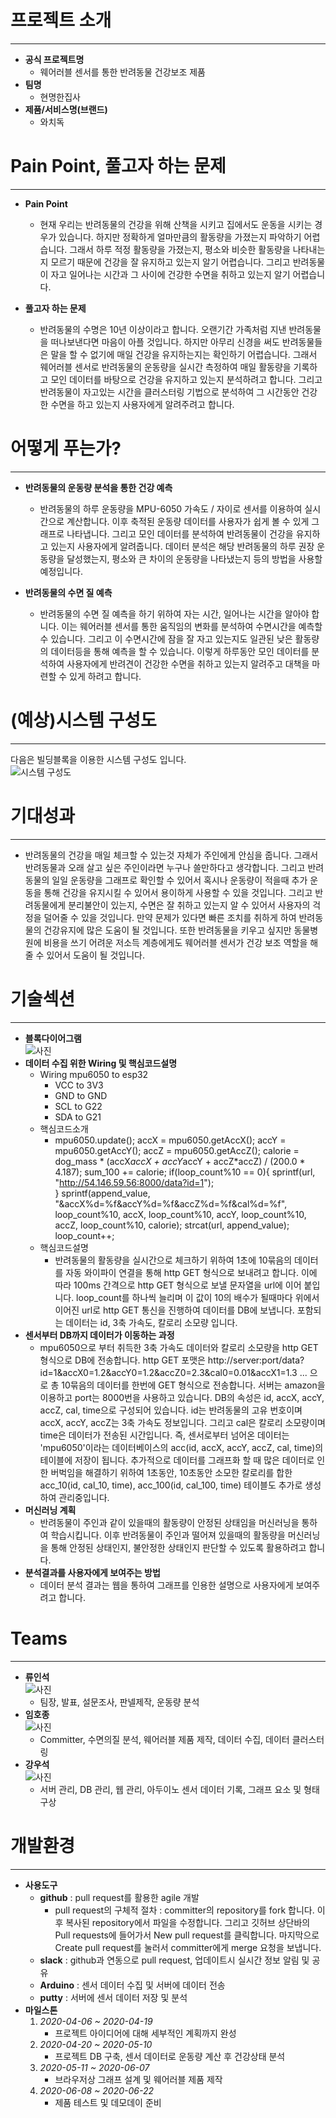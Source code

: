 # 프로젝트 소개
---
- **공식 프로젝트명**
    - 웨어러블 센서를 통한 반려동물 건강보조 제품
- **팀명**
    - 현명한집사
- **제품/서비스명(브랜드)**
    - 와치독

# Pain Point, 풀고자 하는 문제
---
- **Pain Point**
    - 현재 우리는 반려동물의 건강을 위해 산책을 시키고 집에서도 운동을 시키는 경우가 있습니다. 하지만 정확하게 얼마만큼의 활동량을 가졌는지 파악하기 어렵습니다. 그래서 하루 적정 활동량을 가졌는지, 평소와 비슷한 활동량을 나타내는지 모르기 때문에 건강을 잘 유지하고 있는지 알기 어렵습니다. 그리고 반려동물이 자고 일어나는 시간과 그 사이에 건강한 수면을 취하고 있는지 알기 어렵습니다.

- **풀고자 하는 문제**
    - 반려동물의 수명은 10년 이상이라고 합니다. 오랜기간 가족처럼 지낸 반려동물을 떠나보낸다면 마음이 아플 것입니다. 하지만 아무리 신경을 써도 반려동물들은 말을 할 수 없기에 매일 건강을 유지하는지는 확인하기 어렵습니다. 그래서 웨어러블 센서로 반려동물의 운동량을 실시간 측정하여 매일 활동량을 기록하고 모인 데이터를 바탕으로 건강을 유지하고 있는지 분석하려고 합니다. 그리고 반려동물이 자고있는 시간을 클러스터링 기법으로 분석하여 그 시간동안 건강한 수면을 하고 있는지 사용자에게 알려주려고 합니다.

# 어떻게 푸는가?
---
- **반려동물의 운동량 분석을 통한 건강 예측**
  - 반려동물의 하루 운동량을 MPU-6050 가속도 / 자이로 센서를 이용하여 실시간으로 계산합니다. 이후 축적된 운동량 데이터를 사용자가 쉽게 볼 수 있게 그래프로 나타냅니다. 그리고 모인 데이터를 분석하여 반려동물이 건강을 유지하고 있는지 사용자에게 알려줍니다. 데이터 분석은 해당 반려동물의 하루 권장 운동량을 달성했는지, 평소와 큰 차이의 운동량을 나타냈는지 등의 방법을 사용할 예정입니다.

- **반려동물의 수면 질 예측**
  - 반려동물의 수면 질 예측을 하기 위하여 자는 시간, 일어나는 시간을 알아야 합니다. 이는 웨어러블 센서를 통한 움직임의 변화를 분석하여 수면시간을 예측할 수 있습니다. 그리고 이 수면시간에 잠을 잘 자고 있는지도 일관된 낮은 활동량의 데이터등을 통해 예측을 할 수 있습니다. 이렇게 하루동안 모인 데이터를 분석하여 사용자에게 반려견이 건강한 수면을 취하고 있는지 알려주고 대책을 마련할 수 있게 하려고 합니다.

# (예상)시스템 구성도
---
다음은 빌딩블록을 이용한 시스템 구성도 입니다.
<br>![시스템 구성도](./image/시스템구조도.png)
<!-- 시스템 구성도 사진 필요 -->
# 기대성과
---
- 반려동물의 건강을 매일 체크할 수 있는것 자체가 주인에게 안심을 줍니다. 그래서 반려동물과 오래 살고 싶은 주인이라면 누구나 쓸만하다고 생각합니다. 그리고 반려동물의 일일 운동량을 그래프로 확인할 수 있어서 혹시나 운동량이 적을때 추가 운동을 통해 건강을 유지시킬 수 있어서 용이하게 사용할 수 있을 것입니다. 그리고 반려동물에게 분리불안이 있는지, 수면은 잘 취하고 있는지 알 수 있어서 사용자의 걱정을 덜어줄 수 있을 것입니다. 만약 문제가 있다면 빠른 조치를 취하게 하여 반려동물의 건강유지에 많은 도움이 될 것입니다.  또한 반려동물을 키우고 싶지만 동물병원에 비용을 쓰기 어려운 저소득 계층에게도 웨어러블 센서가 건강 보조 역할을 해줄 수 있어서 도움이 될 것입니다.

# 기술섹션
---
- **블록다이어그램**
<br>![사진](./image/블록다이어그램.PNG)
- **데이터 수집 위한 Wiring 및 핵심코드설명**
  - Wiring mpu6050 to esp32
    - VCC to 3V3
    - GND to GND
    - SCL to G22
    - SDA to G21
  - 핵심코드소개
    -  mpu6050.update();
  accX = mpu6050.getAccX();
  accY = mpu6050.getAccY();
  accZ = mpu6050.getAccZ();
  calorie = dog_mass * (accX*accX + accY*accY + accZ*accZ) / (200.0 * 4.187);
  sum_100 += calorie;
  if(loop_count%10 == 0){
    sprintf(url, "http://54.146.59.56:8000/data?id=1");  
  }
  sprintf(append_value, "&accX%d=%f&accY%d=%f&accZ%d=%f&cal%d=%f", loop_count%10, accX, loop_count%10, accY, loop_count%10, accZ, loop_count%10, calorie);
  strcat(url, append_value);
  loop_count++;
  - 핵심코드설명
    - 반려동물의 활동량을 실시간으로 체크하기 위하여 1초에 10묶음의 데이터를 자동 와이파이 연결을 통해 http GET 형식으로 보내려고 합니다. 이에 따라 100ms 간격으로 http GET 형식으로 보낼 문자열을 url에 이어 붙입니다. loop_count를 하나씩 늘리며 이 값이 10의 배수가 될때마다 위에서 이어진 url로 http GET 통신을 진행하여 데이터를 DB에 보냅니다. 포함되는 데이터는 id, 3축 가속도, 칼로리 소모량 입니다.
- **센서부터 DB까지 데이터가 이동하는 과정**
  - mpu6050으로 부터 취득한 3축 가속도 데이터와 칼로리 소모량을 http GET 형식으로 DB에 전송합니다. http GET 포맷은 http://server:port/data?id=1&accX0=1.2&accY0=1.2&accZ0=2.3&cal0=0.01&accX1=1.3 ... 으로 총 10묶음의 데이터를 한번에 GET 형식으로 전송합니다. 서버는 amazon을 이용하고 port는 8000번을 사용하고 있습니다. DB의 속성은 id, accX, accY, accZ, cal, time으로 구성되어 있습니다. id는 반려동물의 고유 번호이며 accX, accY, accZ는 3축 가속도 정보입니다. 그리고 cal은 칼로리 소모량이며 time은 데이터가 전송된 시간입니다. 즉, 센서로부터 넘어온 데이터는 'mpu6050'이라는 데이터베이스의 acc(id, accX, accY, accZ, cal, time)의 테이블에 저장이 됩니다. 추가적으로 데이터를 그래프화 할 때 많은 데이터로 인한 버벅임을 해결하기 위하여 1초동안, 10초동안 소모한 칼로리를 합한 acc_10(id, cal_10, time), acc_100(id, cal_100, time) 테이블도 추가로 생성하여 관리중입니다.
- **머신러닝 계획**
  - 반려동물이 주인과 같이 있을때의 활동량이 안정된 상태임을 머신러닝을 통하여 학습시킵니다. 이후 반려동물이 주인과 떨어져 있을때의 활동량을 머신러닝을 통해 안정된 상태인지, 불안정한 상태인지 판단할 수 있도록 활용하려고 합니다.
- **분석결과를 사용자에게 보여주는 방법**
  - 데이터 분석 결과는 웹을 통하여 그래프를 인용한 설명으로 사용자에게 보여주려고 합니다.

# Teams
---
- **류인석**
<br>![사진](./image/20121586류인석.png)
    - 팀장, 발표, 설문조사, 판넬제작, 운동량 분석
- **임호종**
<br>![사진](./image/20151598임호종.png)
    - Committer, 수면의질 분석, 웨어러블 제품 제작, 데이터 수집, 데이터 클러스터링
- **강우석**
<br>![사진](./image/20151516강우석.PNG)
    - 서버 관리, DB 관리, 웹 관리, 아두이노 센서 데이터 기록, 그래프 요소 및 형태 구상



# 개발환경
---
- **사용도구**
  - **github** : pull request를 활용한 agile 개발
    - pull request의 구체적 절차 : committer의 repository를 fork 합니다. 이후 복사된 repository에서 파일을 수정합니다. 그리고 깃허브 상단바의 Pull requests에 들어가서 New pull request를 클릭합니다. 마지막으로 Create pull request를 눌러서 committer에게 merge 요청을 보냅니다.
  - **slack** : github과 연동으로 pull request, 업데이트시 실시간 정보 알림 및 공유
  - **Arduino** : 센서 데이터 수집 및 서버에 데이터 전송
  - **putty** : 서버에 센서 데이터 저장 및 분석
- **마일스톤**
    1. *2020-04-06 ~ 2020-04-19*
        - 프로젝트 아이디어에 대해 세부적인 계획까지 완성
    2. *2020-04-20 ~ 2020-05-10*
        - 프로젝트 DB 구축, 센서 데이터로 운동량 계산 후 건강상태 분석
    3. *2020-05-11 ~ 2020-06-07*
        - 브라우저상 그래프 설계 및 웨어러블 제품 제작
    4. *2020-06-08 ~ 2020-06-22*
        - 제품 테스트 및 데모데이 준비
